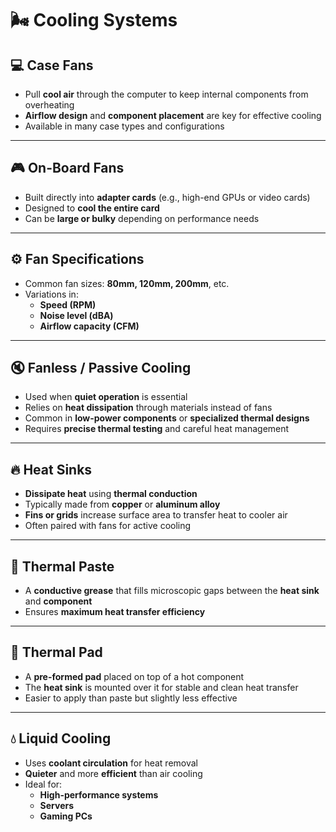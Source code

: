 # 🌬️ Cooling Systems

## 💻 Case Fans
- Pull **cool air** through the computer to keep internal components from overheating  
- **Airflow design** and **component placement** are key for effective cooling  
- Available in many case types and configurations  

---

## 🎮 On-Board Fans
- Built directly into **adapter cards** (e.g., high-end GPUs or video cards)  
- Designed to **cool the entire card**  
- Can be **large or bulky** depending on performance needs  

---

## ⚙️ Fan Specifications
- Common fan sizes: **80mm, 120mm, 200mm**, etc.  
- Variations in:
  - **Speed (RPM)**
  - **Noise level (dBA)**
  - **Airflow capacity (CFM)**  

---

## 🔇 Fanless / Passive Cooling
- Used when **quiet operation** is essential  
- Relies on **heat dissipation** through materials instead of fans  
- Common in **low-power components** or **specialized thermal designs**  
- Requires **precise thermal testing** and careful heat management  

---

## 🔥 Heat Sinks
- **Dissipate heat** using **thermal conduction**  
- Typically made from **copper** or **aluminum alloy**  
- **Fins or grids** increase surface area to transfer heat to cooler air  
- Often paired with fans for active cooling  

---

## 🧴 Thermal Paste
- A **conductive grease** that fills microscopic gaps between the **heat sink** and **component**  
- Ensures **maximum heat transfer efficiency**  

---

## 🧊 Thermal Pad
- A **pre-formed pad** placed on top of a hot component  
- The **heat sink** is mounted over it for stable and clean heat transfer  
- Easier to apply than paste but slightly less effective  

---

## 💧 Liquid Cooling
- Uses **coolant circulation** for heat removal  
- **Quieter** and more **efficient** than air cooling  
- Ideal for:
  - **High-performance systems**
  - **Servers**
  - **Gaming PCs**  
